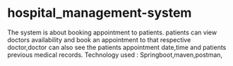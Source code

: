 # hospital_management-system
The system is about booking appointment to patients. patients can view doctors availability and book an appointment to that respective doctor,doctor can also see the patients appointment date,time and patients previous medical records. Technology used : Springboot,maven,postman,
